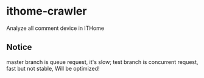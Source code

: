 # ithome-crawler
Analyze all comment device in ITHome

## Notice
master branch is queue request, it's slow; test branch is concurrent request, fast but not stable, Will be optimized!
